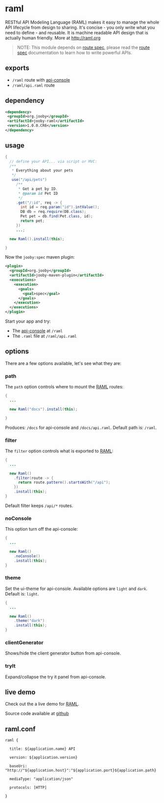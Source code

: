 # raml

RESTful API Modeling Language (RAML) makes it easy to manage the whole API lifecycle from design to sharing. It's concise - you only write what you need to define - and reusable. It is machine readable API design that is actually human friendly. More at <a href="http://raml.org/">http://raml.org</a>


> NOTE: This module depends on [route spec](/doc/spec/spec.html), please read the [route spec](/doc/spec/spec.html) documentation to learn how to write powerful APIs. 


## exports

* ```/raml``` route with [api-console](https://github.com/mulesoft/api-console)
* ```/raml/api.raml``` route

## dependency

```xml
<dependency>
 <groupId>org.jooby</groupId>
 <artifactId>jooby-raml</artifactId>
 <version>1.0.0.CR6</version>
</dependency>
```

## usage

```java
{
  // define your API... via script or MVC:
  /**
   * Everything about your pets
   */
   use("/api/pets")
     /**
      * Get a pet by ID.
      * @param id Pet ID
      */
     .get("/:id", req -> {
       int id = req.param("id").intValue();
       DB db = req.require(DB.class);
       Pet pet = db.find(Pet.class, id);
       return pet;
     })
     ...;

  new Raml().install(this);

}
```

Now the ```jooby:spec``` maven plugin:

```xml
<plugin>
  <groupId>org.jooby</groupId>
  <artifactId>jooby-maven-plugin</artifactId>
  <executions>
    <execution>
      <goals>
        <goal>spec</goal>
      </goals>
    </execution>
  </executions>
</plugin>
```

Start your app and try:

* The [api-console](https://github.com/mulesoft/api-console) at ```/raml```
* The ```.raml``` file at ```/raml/api.raml```

## options

There are a few options available, let's see what they are:

### path

The ```path``` option controls where to mount the [RAML](http://raml.org) routes:

```java
{
  ...

  new Raml("docs").install(this);

}
```

Produces: ```/docs``` for api-console and ```/docs/api.raml```. Default path is: ```/raml```.

### filter

The ```filter``` option controls what is exported to [RAML](http://raml.org):

```java
{
  ...

  new Raml()
    .filter(route -> {
      return route.pattern().startsWith("/api");
    })
    .install(this);
}
```

Default filter keeps ```/api/*``` routes.

### noConsole

This option turn off the api-console:

```java
{
  ...

  new Raml()
    .noConsole()
    .install(this);
}
```

### theme

Set the ui-theme for api-console. Available options are ```light``` and ```dark```. Default is: ```light```.

```java
{
  ...

  new Raml()
    .theme("dark")
    .install(this);
}
```

### clientGenerator

Shows/hide the client generator button from api-console.

### tryIt

Expand/collapse the try it panel from api-console.

## live demo

Check out the a live demo for [RAML](https://jooby-spec.herokuapp.com/raml).

Source code available at [github](https://github.com/jooby-guides/route-spec)

## raml.conf

```properties
raml {

  title: ${application.name} API

  version: ${application.version}

  baseUri: "http://"${application.host}":"${application.port}${application.path}

  mediaType: "application/json"

  protocols: [HTTP]

}
```
